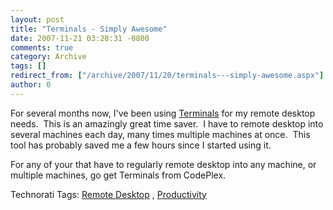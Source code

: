 ```yaml
---
layout: post
title: "Terminals - Simply Awesome"
date: 2007-11-21 03:28:31 -0800
comments: true
category: Archive
tags: []
redirect_from: ["/archive/2007/11/20/terminals---simply-awesome.aspx"]
author: 0
---
```

<!-- more -->
<p>For several months now, I've been using <a href="http://www.codeplex.com/Terminals" target="_blank">Terminals</a> for my remote desktop needs.  This is an amazingly great time saver.  I have to remote desktop into several machines each day, many times multiple machines at once.  This tool has probably saved me a few hours since I started using it.</p>  <p>For any of your that have to regularly remote desktop into any machine, or multiple machines, go get Terminals from CodePlex.</p>  <div class="wlWriterSmartContent" id="scid:0767317B-992E-4b12-91E0-4F059A8CECA8:8d697b5c-5553-4679-9233-24f33a0bd330" style="padding-right: 0px; display: inline; padding-left: 0px; padding-bottom: 0px; margin: 0px; padding-top: 0px">Technorati Tags:  		<a href="http://technorati.com/tags/Remote%20Desktop/" rel="tag">Remote Desktop</a> 		,  		<a href="http://technorati.com/tags/Productivity/" rel="tag">Productivity</a> 		</div>

